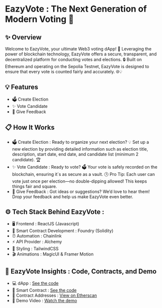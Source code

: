 # EazyVote : The Next Generation of Modern Voting 🚀
## ✨ Overview
Welcome to EazyVote, your ultimate Web3 voting dApp! 🎉 Leveraging the power of blockchain technology, EazyVote offers a secure, transparent, and decentralized platform for conducting votes and elections. 🔒 Built on Ethereum and operating on the Sepolia Testnet, EazyVote is designed to ensure that every vote is counted fairly and accurately. 🌐💡

## 💡 Features
- 🗳️ Create Election
- ✨ Vote Candidate
- 📝 Give Feedback

## 📋 How It Works
- 🗳️ Create Election : Ready to organize your next election? 💡 Set up a new election by providing detailed information such as election title, description, start date, end date, and candidate list (minimum 2 candidate). 🏆
- ✨ Vote Candidate : Ready to vote? 🗳️ Your vote is safely recorded on the blockchain, ensuring it`s as secure as a vault. 🕒 Pro Tip: Each user can vote just once per election—no double-dipping allowed! This keeps things fair and square.
- 📝 Give Feedback : Got ideas or suggestions? We’d love to hear them! Drop your feedback and help us make EazyVote even better.

## ⚙️ Tech Stack Behind EazyVote : 
- 🖥️ Frontend : ReactJS (Javascript)
- 🔧 Smart Contract Development : Foundry (Solidity)
- ⏰ Automation : Chainlink
- ⚡ API Provider : Alchemy
- 🎨 Styling : TailwindCSS
- 🎬 Animations : MagicUI & Framer Motion

## 🚀 EazyVote Insights : Code, Contracts, and Demo 
- 💻 dApp : [See the code](https://github.com/yebology/eazyvote-dapp.git)
- 🔧 Smart Contract :  [See the code](https://github.com/yebology/eazyvote-smartcontract.git)
- 📜 Contract Addresses : [View on Etherscan](https://sepolia.etherscan.io/address/0xFC574e430206Abc8C2BB2519A97a7F8C3984B1be)
- 🎥 Demo Video : [Watch the demo](https://drive.google.com/file/d/1wSIji8K96wi9t8jzBhqoU3MS7C4FYzB6/view) 
